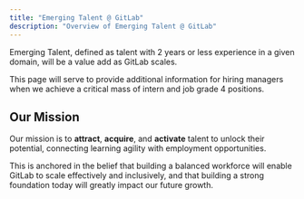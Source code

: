 ```yaml
---
title: "Emerging Talent @ GitLab"
description: "Overview of Emerging Talent @ GitLab"
---
```


Emerging Talent, defined as talent with 2 years or less experience in a given domain, will be a value add as GitLab scales.

This page will serve to provide additional information for hiring managers when we achieve a critical mass of intern and job grade 4 positions.

## Our Mission

Our mission is to **attract**, **acquire**, and **activate** talent to unlock their potential, connecting learning agility with employment opportunities.

This is anchored in the belief that building a balanced workforce will enable GitLab to scale effectively and inclusively, and that building a strong foundation today will greatly impact our future growth.
